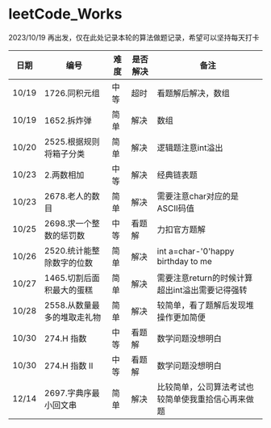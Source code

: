 # leetCode_Works

2023/10/19 再出发，仅在此处记录本轮的算法做题记录，希望可以坚持每天打卡


| 日期    | 编号               | 难度 | 是否解决 | 备注                                 |
|-------|------------------|----|------|------------------------------------|
| 10/19 | 1726.同积元组        | 中等 | 超时   | 看题解后解决，数组                          |
| 10/19 | 1652.拆炸弹         | 简单 | 解决   | 数组                                 |
| 10/20 | 2525.根据规则将箱子分类   | 简单 | 解决   | 逻辑题注意int溢出                         |
| 10/23 | 2.两数相加           | 中等 | 解决   | 经典链表题                              |
| 10/23 | 2678.老人的数目       | 简单 | 解决   | 需要注意char对应的是ASCII码值                |
| 10/25 | 2698.求一个整数的惩罚数   | 中等 | 看题解  | 力扣官方题解                             |
| 10/26 | 2520.统计能整除数字的位数  | 简单 | 解决   | int a=char-'0'happy birthday to me |
| 10/27 | 1465.切割后面积最大的蛋糕  | 简单 | 解决   | 需要注意return的时候计算超出int溢出需要记得强转       |
| 10/28 | 2558.从数量最多的堆取走礼物 | 简单 | 解决   | 较简单，看了题解后发现堆操作更加简便                 |
| 10/30  | 274.H 指数         | 中等 | 看题解  | 数学问题没想明白                           |
| 10/30  | 274.H 指数 II      | 中等 | 看题解  | 数学问题没想明白                           |
|12/14| 2697.字典序最小回文串|简单| 解决   | 比较简单，公司算法考试也较简单使我重拾信心再来做题          |